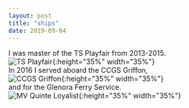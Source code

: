 ```yaml
---
layout: post
title: "ships"
date: 2019-09-04
---
```


I was master of the TS Playfair from 2013-2015.  
![TS Playfair](https://github.com/Patrick-Shorey/Patrick-Shorey.github.io/raw/master/jpgs/playfair_underway.JPG "TS Playfair"){:height="35%" width="35%"}    
In 2016 I served aboard the CCGS Griffon,  
![CCGS Griffon](https://github.com/Patrick-Shorey/Patrick-Shorey.github.io/raw/master/jpgs/ccgsGriffon.JPG "CCGS Griffon"){:height="35%" width="35%"}  
and for the Glenora Ferry Service.  
![MV Quinte Loyalist](https://github.com/Patrick-Shorey/Patrick-Shorey.github.io/raw/master/jpgs/quinte_loyalist.JPG "MV Quinte Loyalist"){:height="35%" width="35%"}  
